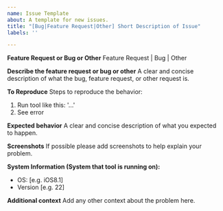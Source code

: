 ```yaml
---
name: Issue Template
about: A template for new issues.
title: "[Bug|Feature Request|Other] Short Description of Issue"
labels: ''

---
```


**Feature Request or Bug or Other**
Feature Request | Bug | Other

**Describe the feature request or bug or other**
A clear and concise description of what the bug, feature request,
or other request is.

**To Reproduce**
Steps to reproduce the behavior:
1. Run tool like this: '...'
2. See error

**Expected behavior**
A clear and concise description of what you expected to happen.

**Screenshots**
If possible please add screenshots to help explain your problem.

**System Information (System that tool is running on):**
 - OS: [e.g. iOS8.1]
 - Version [e.g. 22]

**Additional context**
Add any other context about the problem here.